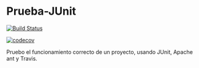 # Prueba-JUnit

[![Build Status](https://travis-ci.org/tmallo/Prueba-JUnit.svg?branch=master)](https://travis-ci.org/tmallo/Prueba-JUnit)



[![codecov](https://codecov.io/gh/tmallo/Prueba-JUnit/branch/master/graph/badge.svg)](https://codecov.io/gh/tmallo/Prueba-JUnit)



Pruebo el funcionamiento correcto de un proyecto, usando JUnit, Apache ant y Travis.
